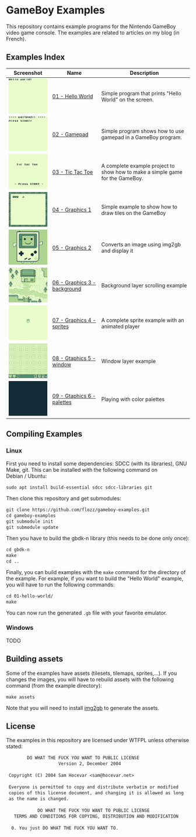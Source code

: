 # GameBoy Examples

This repository contains example programs for the Nintendo GameBoy video game console. The examples are related to articles on my blog (in French).


## Examples Index

| Screenshot                                              | Name                                                       | Description                                                                   |
|---------------------------------------------------------|------------------------------------------------------------|-------------------------------------------------------------------------------|
| ![](./01-hello-world/hello_screenshot.png)              | [01 - Hello World](./01-hello-world/)                      | Simple program that prints "Hello World" on the screen.                       |
| ![](./02-gamepad/gamepad_screenshot.gif)                | [02 - Gamepad](./02-gamepad/)                              | Simple program shows how to use gamepad in a GameBoy program.                 |
| ![](./03-tic-tac-toe/tictactoe_screenshot.gif)          | [03 - Tic Tac Toe](./03-tic-tac-toe/)                      | A complete example project to show how to make a simple game for the GameBoy. |
| ![](./04-graphics1/graphics1_screenshot.png)            | [04 - Graphics 1](./04-graphics1/)                         | Simple example to show how to draw tiles on the GameBoy                       |
| ![](./05-graphics2/graphics2_screenshot.png)            | [05 - Graphics 2](./05-graphics2/)                         | Converts an image using img2gb and display it                                 |
| ![](./06-graphics3-background/graphics3_screenshot.gif) | [06 - Graphics 3 - background](./06-graphics3-background/) | Background layer scrolling example                                            |
| ![](./07-graphics4-sprites/graphics4_screenshot.gif)    | [07 - Graphics 4 - sprites](./07-graphics4-sprites/)       | A complete sprite example with an animated player                             |
| ![](./08-graphics5-window/graphics5_screenshot.gif)     | [08 - Gtaphics 5 - window](./08-graphics5-window/)         | Window layer example                                                          |
| ![](./09-graphics6-palette/graphics6_screenshot.gif)    | [09 - Gtaphics 6 - palettes](./09-graphics6-palette/)      | Playing with color palettes                                                   |


## Compiling Examples

### Linux

First you need to install some dependencies: SDCC (with its libraries), GNU Make, git. This can be installed with the following command on Debian / Ubuntu:

    sudo apt install build-essential sdcc sdcc-libraries git

Then clone this repository and get submodules:

    git clone https://github.com/flozz/gameboy-examples.git
    cd gameboy-examples
    git submodule init
    git submodule update

Then you have to build the gbdk-n library (this needs to be done only once):

    cd gbdk-n
    make
    cd ..

Finally, you can build examples with the `make` command for the directory of the example. For example, if you want to build the "Hello World" example, you will have to run the following commands:

    cd 01-hello-world/
    make

You can now run the generated `.gb` file with your favorite emulator.


### Windows

TODO


## Building assets

Some of the examples have assets (tilesets, tilemaps, sprites,...). If you changes the images, you will have to rebuild assets with the following command (from the example directory):

    make assets

Note that you will need to install [img2gb][] to generate the assets.

[img2gb]: https://github.com/flozz/img2gb


## License

The examples in this repository are licensed under WTFPL unless otherwise stated:

```
        DO WHAT THE FUCK YOU WANT TO PUBLIC LICENSE
                    Version 2, December 2004

 Copyright (C) 2004 Sam Hocevar <sam@hocevar.net>

 Everyone is permitted to copy and distribute verbatim or modified
 copies of this license document, and changing it is allowed as long
 as the name is changed.

            DO WHAT THE FUCK YOU WANT TO PUBLIC LICENSE
   TERMS AND CONDITIONS FOR COPYING, DISTRIBUTION AND MODIFICATION

  0. You just DO WHAT THE FUCK YOU WANT TO.
```

